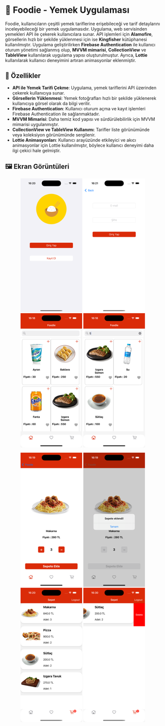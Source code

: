 # 🍲 Foodie - Yemek Uygulaması

Foodie, kullanıcıların çeşitli yemek tariflerine erişebileceği ve tarif detaylarını inceleyebileceği bir yemek uygulamasıdır. Uygulama, web servisinden yemekleri API ile çekerek kullanıcılara sunar. API işlemleri için **Alamofire**, görsellerin hızlı bir şekilde yüklenmesi için ise **Kingfisher** kütüphanesi kullanılmıştır. Uygulama geliştirilirken **Firebase Authentication** ile kullanıcı oturum yönetimi sağlanmış olup, **MVVM mimarisi**, **CollectionView** ve **TableView** kullanılarak uygulama yapısı oluşturulmuştur. Ayrıca, **Lottie** kullanılarak kullanıcı deneyimini artıran animasyonlar eklenmiştir.

## 📲 Özellikler

- **API ile Yemek Tarifi Çekme**: Uygulama, yemek tariflerini API üzerinden çekerek kullanıcıya sunar.
- **Görsellerin Yüklenmesi**: Yemek fotoğrafları hızlı bir şekilde yüklenerek kullanıcıya görsel olarak da bilgi verilir.
- **Firebase Authentication**: Kullanıcı oturum açma ve kayıt işlemleri Firebase Authentication ile sağlanmaktadır.
- **MVVM Mimarisi**: Daha temiz kod yapısı ve sürdürülebilirlik için MVVM mimarisi uygulanmıştır.
- **CollectionView ve TableView Kullanımı**: Tarifler liste görünümünde veya koleksiyon görünümünde sergilenir.
- **Lottie Animasyonları**: Kullanıcı arayüzünde etkileyici ve akıcı animasyonlar için Lottie kullanılmıştır, böylece kullanıcı deneyimi daha ilgi çekici hale gelmiştir.

## 🖼 Ekran Görüntüleri
<p align="center">
  <img src="./image/FoodieGuide.png" alt="Image 1" width="200" />
  <img src="./image/FoodieGuide1.png" alt="Image 2" width="200" />
  <img src="./image/FoodieGuide2.png" alt="Image 3" width="200" />
  <img src="./image/FoodieGuide3.png" alt="Image 4" width="200" />
</p>

<p align="center">
  <img src="./image/FoodieGuide4.png" alt="Image 5" width="200" />
  <img src="./image/FoodieGuide5.png" alt="Image 6" width="200" />
  <img src="./image/FoodieGuide6.png" alt="Image 7" width="200" />
  <img src="./image/FoodieGuide7.png" alt="Image 8" width="200" />
</p>
                            

